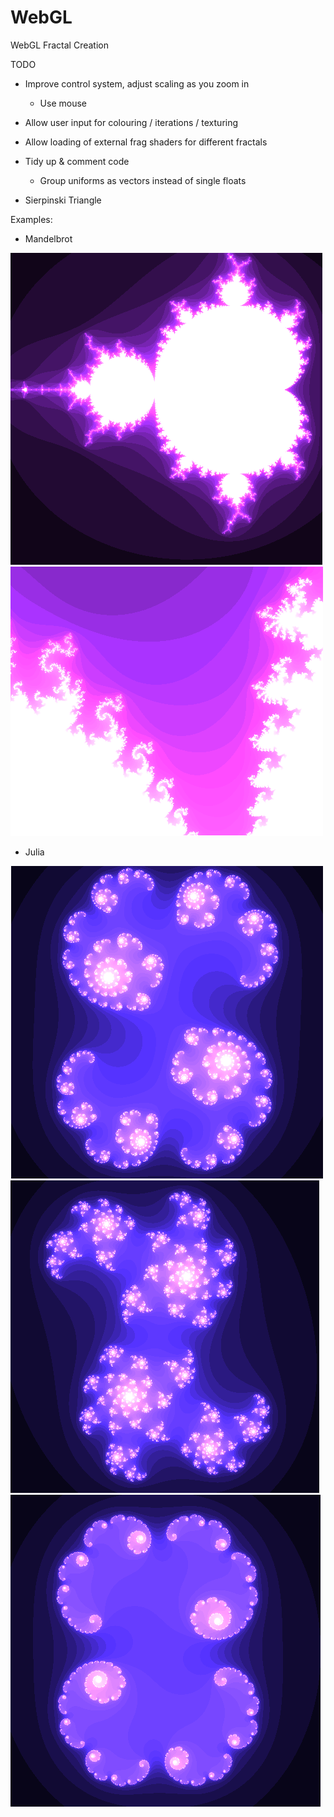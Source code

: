 WebGL
=====

WebGL Fractal Creation



TODO
  
  - Improve control system, adjust scaling as you zoom in
    - Use mouse
    
   - Allow user input for colouring / iterations / texturing
  
  - Allow loading of external frag shaders for different fractals

  - Tidy up & comment code
    - Group uniforms as vectors instead of single floats  

  - Sierpinski Triangle

Examples:

- Mandelbrot

![MB1](/Images/MB/MB1.png?raw=true "Mandelbrot 1")
![MB2](/Images/MB/MB2.png?raw=true "Mandelbrot 2")


- Julia

![JL1](/Images/JL/JL1.png?raw=true "Julia 1")
![JL2](/Images/JL/JL2.png?raw=true "Julia 2")
![JL2](/Images/JL/JL3.png?raw=true "Julia 3")


